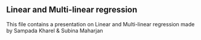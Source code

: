 ## Linear and Multi-linear regression
This file contains a presentation on Linear and Multi-linear regression made by Sampada Kharel & Subina Maharjan

